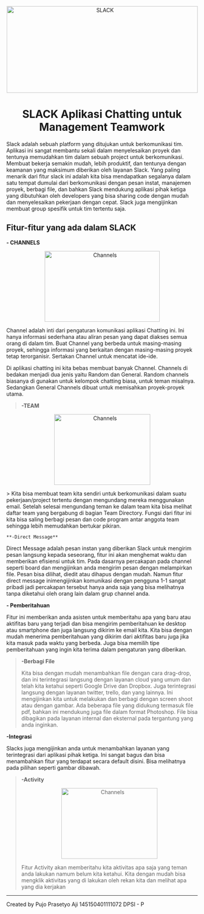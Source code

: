 <p align=center><img src="https://uav.berkeley.edu/wp-content/uploads/2015/10/huge-slack-logo-on-white.png" alt="SLACK" style="width:503px;height:228px"> </p>

<h1 align=center> SLACK Aplikasi Chatting untuk Management Teamwork</h1>

Slack adalah sebuah platform yang ditujukan untuk berkomunikasi tim. Aplikasi ini sangat membantu sekali dalam menyelesaikan proyek dan tentunya memudahkan tim dalam sebuah project untuk berkomunikasi. Membuat bekerja semakin mudah, lebih produktif, dan tentunya dengan keamanan yang maksimum diberikan oleh layanan Slack. Yang paling menarik dari fitur slack ini adalah kita bisa mendapatkan segalanya dalam satu tempat dumulai dari berkomunikasi dengan pesan instat, manajemen proyek, berbagi file, dan bahkan Slack mendukung aplikasi pihak ketiga yang dibutuhkan oleh developers yang bisa sharing code dengan mudah dan menyelesaikan pekerjaan dengan cepat. Slack juga mengijinkan membuat group spesifik untuk tim tertentu saja.

## Fitur-fitur yang ada dalam SLACK ##
**- CHANNELS**
<p align=center><img src="https://assistly-production.s3.amazonaws.com/3/portal_attachments/387825/Slack_original.png?AWSAccessKeyId=AKIAJNSFWOZ6ZS23BMKQ&Expires=1482172786&Signature=ml4uypbQ3sML7eTMEcYmM4y8w%2BM%3D&response-content-disposition=filename%3D%22Slack.png%22&response-content-type=image%2Fpng" alt="Channels" style="width:303px;height:186px"> </p><p>
Channel adalah inti dari pengaturan komunikasi aplikasi Chatting ini. Ini hanya informasi sederhana atau aliran pesan yang dapat diakses semua orang di dalam tim. Buat Channel yang berbeda untuk masing-masing proyek, sehingga informasi yang berkaitan dengan masing-masing proyek tetap terorganisir. Sertakan Channel untuk mencatat ide-ide.

Di aplikasi chatting ini kita bebas membuat banyak Channel. Channels di bedakan menjadi dua jenis yaitu Random dan General. Random channels biasanya di gunakan untuk kelompok chatting biasa, untuk teman misalnya. Sedangkan General Channels dibuat untuk memisahkan proyek-proyek utama.</p>

> **-TEAM**
<p align=center><img src="https://get.slack.help/hc/en-us/article_attachments/205926797/01_invite_email.png" alt="Channels" style="width:253px;height:186px"> </p>
> Kita bisa membuat team kita sendiri untuk berkomunikasi dalam suatu pekerjaan/project tertentu dengan mengundang mereka menggunakan email. Setelah selesai mengundang teman ke dalam team kita bisa melihat daftar team yang bergabung di bagian Team Directory. Fungsi dari fitur ini kita bisa saling berbagi pesan dan code program antar anggota team sehingga lebih memudahkan bertukar pikiran.


	**-Direct Message**
Direct Message adalah pesan instan yang diberikan Slack untuk mengirim pesan langsung kepada seseorang, fitur ini akan menghemat waktu dan memberikan efisiensi untuk tim. Pada dasarnya percakapan pada channel seperti board dan mengijinkan anda mengirim pesan dengan melampirkan file. Pesan bisa dilihat, diedit atau dihapus dengan mudah. Namun fitur direct message inimengijinkan komunikasi dengan pengguna 1-1 sangat pribadi jadi percakapan tersebut hanya anda saja yang bisa melihatnya tanpa diketahui oleh orang lain dalam grup channel anda.

**- Pemberitahuan**

Fitur ini memberikan anda asisten untuk memberitahu apa yang baru atau aktifitas baru yang terjadi dan bisa mengirim pemberitahuan ke desktop atau smartphone dan juga langsung dikirim ke email kita. Kita bisa dengan mudah menerima pemberitahuan yang dikirim dari aktifitas baru juga jika kita masuk pada waktu yang berbeda. Juga bisa memilih tipe pemberitahuan yang ingin kita terima dalam pengaturan yang diberikan.

> **-Berbagi File**
> 
> Kita bisa dengan mudah menambahkan file dengan cara drag-drop, dan ini terintegrasi langsung dengan layanan cloud yang umum dan telah kita ketahui seperti Google Drive dan Dropbox. Juga terintegrasi langsung dengan layanan twitter, trello, dan yang lainnya. Ini mengijinkan kita untuk melakukan dan berbagi dengan screen shoot atau dengan gambar. Ada beberapa file yang didukung termasuk file pdf, bahkan ini mendukung juga file dalam format Photoshop. File bisa dibagikan pada layanan internal dan eksternal pada tergantung yang anda inginkan.

**-Integrasi**

Slacks juga mengijinkan anda untuk menambahkan layanan yang terintegrasi dari aplikasi pihak ketiga. Ini sangat bagus dan bisa menambahkan fitur yang terdapat secara default disini. Bisa melihatnya pada pilihan seperti gambar dibawah.

>**-Activity**
><p align=center><img src="http://k1w1-aha-blog.s3.amazonaws.com/uploads/2014/08/Aha-integrated-with-Slack_0.png" alt="Channels" style="width:253px;height:186px"> </p>
>Fitur Activity akan memberitahu kita aktivitas apa saja yang teman anda lakukan namum belum kita ketahui. Kita dengan mudah bisa mengklik aktivitas yang di lakukan oleh rekan kita dan melihat apa yang dia kerjakan


----------

Created by
Pujo Prasetyo Aji
145150401111072
DPSI - P

